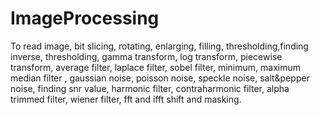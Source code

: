 # ImageProcessing
To read image, bit slicing, rotating, enlarging, filling, thresholding,finding inverse, thresholding, gamma transform, log transform, piecewise transform, 
average filter, laplace filter, sobel filter, minimum, maximum median filter , gaussian noise, poisson noise, speckle noise, salt&amp;pepper noise,
finding snr value, harmonic filter, contraharmonic filter, alpha trimmed filter, wiener filter, fft and ifft shift and masking.
